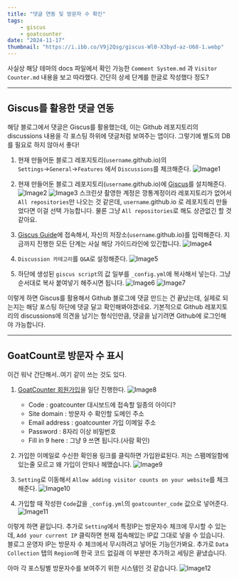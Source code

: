 ```yaml
---
title: "댓글 연동 및 방문자 수 확인"
tags:
    - giscus
    - goatcounter
date: "2024-11-17"
thumbnail: "https://i.ibb.co/V9j2Qsg/giscus-Wl0-X3byd-az-U68-1.webp"
---
```


사실상 해당 테마의 docs 파일에서 확인 가능한 `Comment System.md` 과 `Visitor Counter.md` 내용을 보고 따라했다.
간단히 상세 단계를 한글로 작성했다 정도?

---
## Giscus를 활용한 댓글 연동

해당 블로그에서 댓글은 Giscus를 활용했는데, 이는 Github 레포지토리의 discussions 내용을 각 포스팅 하위에 댓글처럼 보여주는 앱이다.
그렇기에 별도의 DB를 필요로 하지 않아서 좋다!

1. 현재 만들어둔 블로그 레포지토리(`username`.github.io)의
`Settings`→`General`→`Features` 에서 `Discussions`를 체크해준다.
![Image1](/assets/img/Project/GitBlog/post-03/1.png)

2. 현재 만들어둔 블로그 레포지토리(`username`.github.io)에 [Giscus](https://github.com/apps/giscus)를 설치해준다.
![Image2](/assets/img/Project/GitBlog/post-03/2.png)
![Image3](/assets/img/Project/GitBlog/post-03/3.png)
스크린샷 촬영한 계정은 깡통계정이라 레포지토리가 없어서 `All repositories`만 나오는 것 같은데, `username`.github.io 로 레포지토리 만들었다면 이걸 선택 가능합니다.
물론 그냥 `All repositories`로 해도 상관없긴 할 것 같아요.

3. [Giscus Guide](https://giscus.app/ko)에 접속해서, 자신의 저장소(`username`.github.io)를 입력해준다.
지금까지 진행한 모든 단계는 사실 해당 가이드라인에 있긴합니다.
![Image4](/assets/img/Project/GitBlog/post-03/4.png)

4. `Discussion 카테고리`를 `Q&A`로 설정해준다.
![Image5](/assets/img/Project/GitBlog/post-03/5.png)

5. 하단에 생성된 `giscus script`의 값 일부를 `_config.yml`에 복사해서 넣는다.
그냥 순서대로 복사 붙여넣기 해주시면 됩니다.
![Image6](/assets/img/Project/GitBlog/post-03/6.png)
![Image7](/assets/img/Project/GitBlog/post-03/7.png)

이렇게 하면 Giscus를 활용해서 Github 블로그에 댓글 만드는 건 끝났는데, 실제로 되는지는 해당 포스팅 하단에 댓글 달고 확인해봐야겠네요.
기본적으로 Github 레포지토리의 discussions에 의견을 남기는 형식인만큼, 댓글을 남기려면 Github에 로그인해야 가능합니다.

---

## GoatCount로 방문자 수 표시

이건 워낙 간단해서..여기 같이 쓰는 것도 있다.

1. [GoatCounter 회원가입](https://www.goatcounter.com/signup)을 일단 진행한다.
![Image8](/assets/img/Project/GitBlog/post-03/8.png)
    - Code : goatcounter 대시보드에 접속할 일종의 아이디?
    - Site domain : 방문자 수 확인할 도메인 주소
    - Email address : goatcounter 가입 이메일 주소
    - Password : 8자리 이상 비밀번호
    - Fill in 9 here : 그냥 9 쓰면 됩니다.(사람 확인)

2. 가입한 이메일로 수신한 확인용 링크를 클릭하면 가입완료된다.
저는 스팸메일함에 있는줄 모르고 왜 가입이 안되나 헤맸습니다.
![Image9](/assets/img/Project/GitBlog/post-03/9.png)

3. `Setting`로 이동해서 `Allow adding visitor counts on your website`를 체크해준다.
![Image10](/assets/img/Project/GitBlog/post-03/10.png)

4. 가입할 때 작성한 `Code`값을 `_config.yml`의 `goatcounter_code` 값으로 넣어준다.
![Image11](/assets/img/Project/GitBlog/post-03/11.png)

이렇게 하면 끝입니다.
추가로 `Setting`에서 특정IP는 방문자수 체크에 무시할 수 있는데, `Add your current IP` 클릭하면 현재 접속해있는 IP값 그대로 넣을 수 있습니다.
블로그 운영자 IP는 방문자 수 체크에서 무시하려고 넣어둔 기능인가봐요.
추가로 `Data Collection` 탭의 `Region`에 한국 코드 없길래 이 부분만 추가하고 세팅은 끝냈습니다.

아마 각 포스팅별 방문자수를 보여주기 위한 시스템인 것 같습니다.
![Image12](/assets/img/Project/GitBlog/post-03/12.png)
